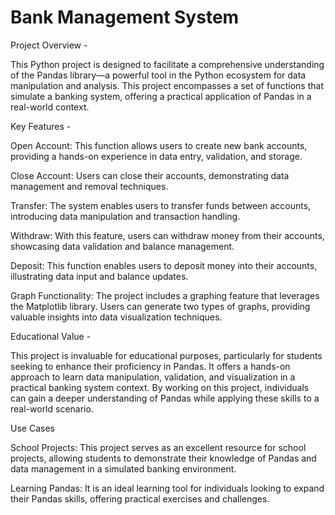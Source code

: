 # Bank Management System

Project Overview -

This Python project is designed to facilitate a comprehensive understanding of the Pandas library—a powerful tool in the Python ecosystem for data manipulation and analysis. This project encompasses a set of functions that simulate a banking system, offering a practical application of Pandas in a real-world context.

Key Features -

Open Account: This function allows users to create new bank accounts, providing a hands-on experience in data entry, validation, and storage.

Close Account: Users can close their accounts, demonstrating data management and removal techniques.

Transfer: The system enables users to transfer funds between accounts, introducing data manipulation and transaction handling.

Withdraw: With this feature, users can withdraw money from their accounts, showcasing data validation and balance management.

Deposit: This function enables users to deposit money into their accounts, illustrating data input and balance updates.

Graph Functionality: The project includes a graphing feature that leverages the Matplotlib library. Users can generate two types of graphs, providing valuable insights into data visualization techniques.

Educational Value -

This project is invaluable for educational purposes, particularly for students seeking to enhance their proficiency in Pandas. It offers a hands-on approach to learn data manipulation, validation, and visualization in a practical banking system context. By working on this project, individuals can gain a deeper understanding of Pandas while applying these skills to a real-world scenario.

Use Cases

School Projects: This project serves as an excellent resource for school projects, allowing students to demonstrate their knowledge of Pandas and data management in a simulated banking environment.

Learning Pandas: It is an ideal learning tool for individuals looking to expand their Pandas skills, offering practical exercises and challenges.

